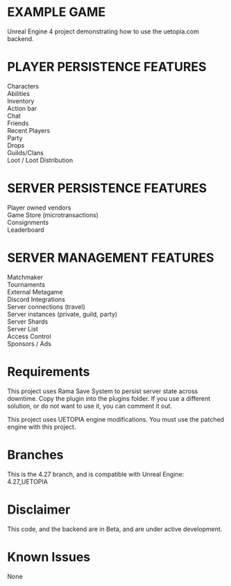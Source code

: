 # EXAMPLE GAME
Unreal Engine 4 project demonstrating how to use the uetopia.com backend.

# PLAYER PERSISTENCE FEATURES
Characters  
Abilities  
Inventory  
Action bar  
Chat  
Friends  
Recent Players  
Party  
Drops  
Guilds/Clans  
Loot / Loot Distribution  

# SERVER PERSISTENCE FEATURES
Player owned vendors  
Game Store (microtransactions)  
​​​​​​​Consignments  
Leaderboard  

# SERVER MANAGEMENT FEATURES
Matchmaker  
Tournaments  
External Metagame  
Discord Integrations  
Server connections (travel)  
Server instances (private, guild, party)  
Server Shards  
Server List  
Access Control  
Sponsors / Ads  

# Requirements
This project uses Rama Save System to persist server state across downtime.  Copy the plugin into the plugins folder.  If you use a different solution, or do not want to use it, you can comment it out.  

This project uses UETOPIA engine modifications.  You must use the patched engine with this project.

# Branches
This is the 4.27 branch, and is compatible with Unreal Engine:  4.27_UETOPIA

# Disclaimer
This code, and the backend are in Beta, and are under active development.

# Known Issues
None
